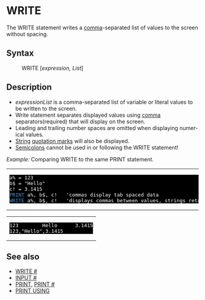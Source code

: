 <style>pre.codeide, pre.outputfixed, .outputcrt0 { background-color: #000 !important; color: #FFF !important; }</style><!DOCTYPE html>
<html class="client-nojs" dir="ltr" lang="en">
<head>
<title>WRITE - QB64 Phoenix Edition Wiki</title>
</head>
<body class="mediawiki ltr sitedir-ltr mw-hide-empty-elt ns-0 ns-subject page-WRITE rootpage-WRITE skin-vector action-view skin-vector-legacy vector-feature-language-in-header-enabled vector-feature-language-in-main-page-header-disabled vector-feature-language-alert-in-sidebar-disabled vector-feature-sticky-header-disabled vector-feature-sticky-header-edit-disabled vector-feature-table-of-contents-disabled vector-feature-visual-enhancement-next-disabled">
<div class="mw-body" id="content" role="main">
<a id="top"></a>
<h1 class="firstHeading mw-first-heading" id="firstHeading"><span class="mw-page-title-main">WRITE</span></h1>
<div class="vector-body" id="bodyContent">
<div class="mw-body-content mw-content-ltr" dir="ltr" id="mw-content-text" lang="en"><div class="mw-parser-output"><p>The <a class="mw-selflink selflink">WRITE</a> statement writes a <a href="Comma" title="Comma">comma</a>-separated list of values to the screen without spacing.
</p>
<h2><span class="mw-headline" id="Syntax">Syntax</span></h2>
<dl><dd><a class="mw-selflink selflink">WRITE</a> [<i>expression, List</i>]</dd></dl>
<p>
</p>
<h2><span class="mw-headline" id="Description">Description</span></h2>
<ul><li><i>expressionList</i> is a comma-separated list of variable or literal values to be written to the screen.</li>
<li>Write statement separates displayed values using <a href="Comma" title="Comma">comma</a> separators(required) that will display on the screen.</li>
<li>Leading and trailing number spaces are omitted when displaying numerical values.</li>
<li><a href="STRING" title="STRING">String</a> <a href="Quotation_mark" title="Quotation mark">quotation marks</a> will also be displayed.</li>
<li><a href="Semicolon" title="Semicolon">Semicolons</a> cannot be used in or following the WRITE statement!</li></ul>
<p>
<i>Example:</i> Comparing WRITE to the same PRINT statement.
</p>
<table cellpadding="15px" width="100%">
<tbody><tr>
<td><pre class="codeide">a% = 123
b$ = "Hello"
c! = 3.1415
<a href="PRINT" title="PRINT"><span style="color:#4593D8;">PRINT</span></a> a%, b$, c!   'commas display tab spaced data
<a class="mw-selflink selflink"><span style="color:#4593D8;">WRITE</span></a> a%, b$, c!   'displays commas between values, strings retain end quotes
</pre>
</td></tr></tbody></table>
<table cellpadding="15px" width="100%">
<tbody><tr>
<td><pre class="outputcrt0">123        Hello      3.1415
123,"Hello",3.1415
</pre>
</td></tr></tbody></table>
<p>
</p>
<h2><span class="mw-headline" id="See_also">See also</span></h2>
<ul><li><a href="WRITE_(file_statement)" title="WRITE (file statement)">WRITE #</a></li>
<li><a href="INPUT_(file_statement)" title="INPUT (file statement)">INPUT #</a></li>
<li><a href="PRINT" title="PRINT">PRINT</a>, <a href="PRINT_(file_statement)" title="PRINT (file statement)">PRINT #</a></li>
<li><a href="PRINT_USING" title="PRINT USING">PRINT USING</a></li></ul>
<p>
</p>
<!-- 
NewPP limit report
Cached time: 20240715035607
Cache expiry: 86400
Reduced expiry: false
Complications: [show‐toc]
CPU time usage: 0.025 seconds
Real time usage: 0.040 seconds
Preprocessor visited node count: 44/1000000
Post‐expand include size: 824/2097152 bytes
Template argument size: 50/2097152 bytes
Highest expansion depth: 3/100
Expensive parser function count: 0/100
Unstrip recursion depth: 0/20
Unstrip post‐expand size: 0/5000000 bytes
-->
<!--
Transclusion expansion time report (%,ms,calls,template)
100.00%   27.753      1 -total
 17.19%    4.772      1 Template:PageDescription
 15.59%    4.326      1 Template:CodeStart
 13.75%    3.817      1 Template:PageSyntax
 12.35%    3.428      2 Template:Parameter
  8.08%    2.241      2 Template:Cl
  7.27%    2.018      1 Template:CodeEnd
  6.29%    1.746      1 Template:OutputStart
  5.38%    1.492      1 Template:OutputEnd
  5.10%    1.416      1 Template:PageSeeAlso
-->
<!-- Saved in parser cache with key qb64pnix_mw19894-mwmb_:pcache:idhash:547-0!canonical and timestamp 20240715035607 and revision id 6632.
 -->
</div>
</div>
</div>
</div>
</body>
</html>